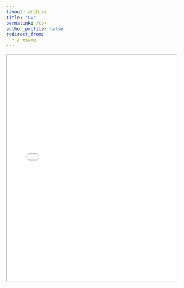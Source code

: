 ```yaml
---
layout: archive
title: "CV"
permalink: /cv/
author_profile: false
redirect_from:
  - /resume
---
```



<iframe src="../files/An_Cao_Resume.pdf" width="450" height="600"></iframe>

